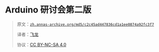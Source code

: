 # Arduino 研讨会第二版

> 原文：[`zh.annas-archive.org/md5/c2c45ad447836cd1a1ee0874a92fc3f7`](https://zh.annas-archive.org/md5/c2c45ad447836cd1a1ee0874a92fc3f7)
> 
> 译者：[飞龙](https://github.com/wizardforcel)
> 
> 协议：[CC BY-NC-SA 4.0](http://creativecommons.org/licenses/by-nc-sa/4.0/)